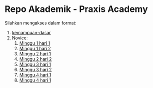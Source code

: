 # Repo Akademik - Praxis Academy

Silahkan mengakses dalam format:

1. [kemampuan-dasar](kemampuan-dasar/)
2. [Novice](Novice/):
    1.  [Minggu 1 hari 1](https://github.com/zakimaliki/panduan-umum-Praxis-Academy/tree/master/Novice/01-01)
    2.  [Minggu 1 hari 2](https://github.com/zakimaliki/panduan-umum-Praxis-Academy/tree/master/Novice/01-02)
    3.  [Minggu 2 hari 1](https://github.com/zakimaliki/panduan-umum-Praxis-Academy/tree/master/Novice/02-01)
    4.  [Minggu 2 hari 2](https://github.com/zakimaliki/panduan-umum-Praxis-Academy/tree/master/Novice/02-02)
    5.  [Minggu 3 hari 1](https://github.com/zakimaliki/panduan-umum-Praxis-Academy/tree/master/Novice/03-01)
    6.  [Minggu 3 hari 2](https://github.com/zakimaliki/panduan-umum-Praxis-Academy/tree/master/Novice/03-02)
    7.  [Minggu 4 hari 1](https://github.com/zakimaliki/panduan-umum-Praxis-Academy/tree/master/Novice/04-01)
    8.  [Minggu 4 hari 1](https://github.com/zakimaliki/panduan-umum-Praxis-Academy/tree/master/Novice/04-02)
